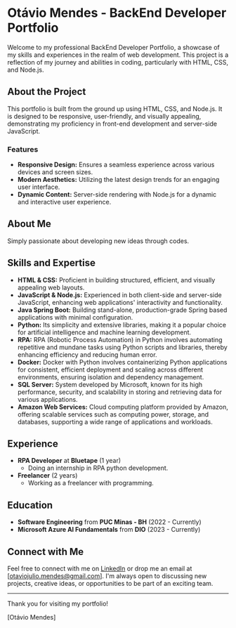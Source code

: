 # Otávio Mendes - BackEnd Developer Portfolio

Welcome to my professional BackEnd Developer Portfolio, a showcase of my skills and experiences in the realm of web development. This project is a reflection of my journey and abilities in coding, particularly with HTML, CSS, and Node.js.

## About the Project

This portfolio is built from the ground up using HTML, CSS, and Node.js. It is designed to be responsive, user-friendly, and visually appealing, demonstrating my proficiency in front-end development and server-side JavaScript.

### Features

- **Responsive Design:** Ensures a seamless experience across various devices and screen sizes.
- **Modern Aesthetics:** Utilizing the latest design trends for an engaging user interface.
- **Dynamic Content:** Server-side rendering with Node.js for a dynamic and interactive user experience.

## About Me

Simply passionate about developing new ideas through codes.

## Skills and Expertise

- **HTML & CSS:** Proficient in building structured, efficient, and visually appealing web layouts.
- **JavaScript & Node.js:** Experienced in both client-side and server-side JavaScript, enhancing web applications' interactivity and functionality.
- **Java Spring Boot:** Building stand-alone, production-grade Spring based applications with minimal configuration.
- **Python:**  Its simplicity and extensive libraries, making it a popular choice for artificial intelligence and machine learning development.
- **RPA:** RPA (Robotic Process Automation) in Python involves automating repetitive and mundane tasks using Python scripts and libraries, thereby enhancing efficiency and reducing human error.
- **Docker:** Docker with Python involves containerizing Python applications for consistent, efficient deployment and scaling across different environments, ensuring isolation and dependency management.
- **SQL Server:**  System developed by Microsoft, known for its high performance, security, and scalability in storing and retrieving data for various applications.
- **Amazon Web Services:** Cloud computing platform provided by Amazon, offering scalable services such as computing power, storage, and databases, supporting a wide range of applications and workloads.

## Experience
- **RPA Developer** at **Bluetape** (1 year)
  - Doing an internship in RPA python development.
- **Freelancer** (2 years)
  - Working as a freelancer with programming.

## Education

- **Software Engineering** from **PUC Minas - BH** (2022 - Currently)
- **Microsoft Azure AI Fundamentals** from **DIO** (2023 - Currently)

## Connect with Me

Feel free to connect with me on [LinkedIn](https://www.linkedin.com/in/otavio-mendes-852b85174/) or drop me an email at [otaviojulio.mendes@gmail.com]. I'm always open to discussing new projects, creative ideas, or opportunities to be part of an exciting team.

---

Thank you for visiting my portfolio!

[Otávio Mendes]
